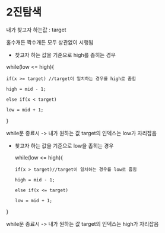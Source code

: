 # 2진탐색

내가 찾고자 하는값 : target

홀수개든 짝수개든 모두 상관없이 시행됨

- 찾고자 하는 값을 기준으로 high를 좁히는 경우
  
while(low <= high){
 
    if(x >= target) //target이 일치하는 경우를 high로 좁힘 
  
    high = mid - 1;
    
    else if(x < target)
  
    low = mid + 1;
    
}

 while문 종료시 -> 내가 원하는 값 target의 인덱스는 low가 자리잡음

- 찾고자 하는 값을 기준으로 low을 좁히는 경우

  while(low <= high){
  
      if(x > target)//target이 일치하는 경우를 low로 좁힘
  
      high = mid - 1;
  
      else if(x <= target)
  
      low = mid + 1;
  
}

while문 종료시 -> 내가 원하는 값 target의 인덱스는 high가 자리잡음
